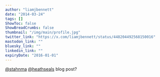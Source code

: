 ```yaml
---
author: "liamjbennett"
date: "2014-03-24"
tags: []
ShowToc: false
ShowBreadCrumbs: false
thumbnail: "/img/main/profile.jpg"
twitter_link: "https://x.com/liamjbennett/status/448204492568150016"
mastodon_link: ""
bluesky_link: ""
linkedin_link: ""
expiryDate: "2016-01-01"
---
```


[@stahnma](https://x.com/stahnma) [@heathseals](https://x.com/heathseals) blog post?


